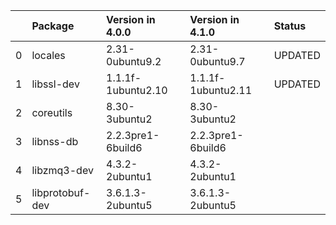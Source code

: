 <!-- markdown-link-check-disable -->

|    | Package         | Version in 4.0.0   | Version in 4.1.0   | Status   |
|---:|:----------------|:-------------------|:-------------------|:---------|
|  0 | locales         | 2.31-0ubuntu9.2    | 2.31-0ubuntu9.7    | UPDATED  |
|  1 | libssl-dev      | 1.1.1f-1ubuntu2.10 | 1.1.1f-1ubuntu2.11 | UPDATED  |
|  2 | coreutils       | 8.30-3ubuntu2      | 8.30-3ubuntu2      |          |
|  3 | libnss-db       | 2.2.3pre1-6build6  | 2.2.3pre1-6build6  |          |
|  4 | libzmq3-dev     | 4.3.2-2ubuntu1     | 4.3.2-2ubuntu1     |          |
|  5 | libprotobuf-dev | 3.6.1.3-2ubuntu5   | 3.6.1.3-2ubuntu5   |          |